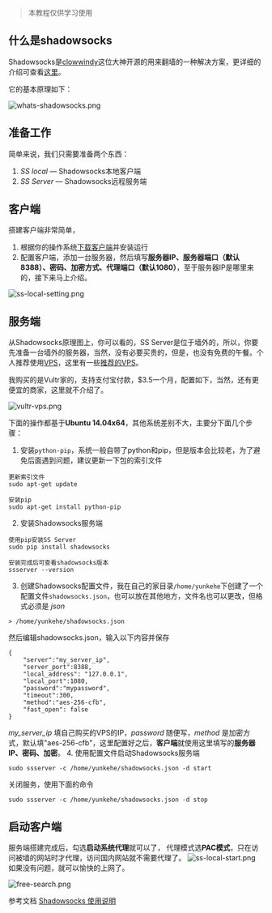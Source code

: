 > 本教程仅供学习使用

## 什么是shadowsocks
Shadowsocks是[clowwindy](https://github.com/clowwindy/shadowsocks)这位大神开源的用来翻墙的一种解决方案，更详细的介绍可查看[这里](https://vc2tea.com/whats-shadowsocks/)。

它的基本原理如下：

![whats-shadowsocks.png](https://upload-images.jianshu.io/upload_images/1717745-9e88e185c26d4c74.png?imageMogr2/auto-orient/strip%7CimageView2/2/w/1240)

## 准备工作
简单来说，我们只需要准备两个东西：

1. *SS local* — Shadowsocks本地客户端
2. *SS Server* — Shadowsocks远程服务端
## 客户端
搭建客户端非常简单，
1. 根据你的操作系统[下载客户端](https://github.com/zhoudaxiaa/ss-client)并安装运行
2. 配置客户端，添加一台服务器，然后填写**服务器IP、服务器端口（默认8388）、密码、加密方式、代理端口（默认1080）**，至于服务器IP是哪里来的，接下来马上介绍。

![ss-local-setting.png](https://upload-images.jianshu.io/upload_images/1717745-c84335685211ad1d.png?imageMogr2/auto-orient/strip%7CimageView2/2/w/1240)
## 服务端
从Shadowsocks原理图上，你可以看的，SS Server是位于墙外的，所以，你要先准备一台墙外的服务器，当然，没有必要买贵的，但是，也没有免费的午餐。个人推荐使用[VPS](https://baike.baidu.com/item/VPS/11053576?fr=aladdin)，这里有一些[推荐的VPS](http://www.laozuo.org/myvps)。

我购买的是Vultr家的，支持支付宝付款，$3.5一个月，配置如下，当然，还有更便宜的商家，这里就不介绍了。

![vultr-vps.png](https://upload-images.jianshu.io/upload_images/1717745-6f2c4b6d40d2bf75.png?imageMogr2/auto-orient/strip%7CimageView2/2/w/1240)

下面的操作都基于**Ubuntu 14.04x64**，其他系统差别不大，主要分下面几个步骤：
1. 安装`python-pip`，系统一般自带了python和pip，但是版本会比较老，为了避免后面遇到问题，建议更新一下包的索引文件
~~~
更新索引文件
sudo apt-get update

安装pip
sudo apt-get install python-pip
~~~
2. 安装Shadowsocks服务端
```
使用pip安装SS Server
sudo pip install shadowsocks

安装完成后可查看shadowsocks版本
ssserver --version
```
3. 创建Shadowsocks配置文件，我在自己的家目录`/home/yunkehe`下创建了一个配置文件`shadowsocks.json`，也可以放在其他地方，文件名也可以更改，但格式必须是 *json*
```
> /home/yunkehe/shadowsocks.json
```
然后编辑shadowsocks.json，输入以下内容并保存
```
{
    "server":"my_server_ip",
    "server_port":8388,
    "local_address": "127.0.0.1",
    "local_port":1080,
    "password":"mypassword",
    "timeout":300,
    "method":"aes-256-cfb",
    "fast_open": false
}
```
*my_server_ip* 填自己购买的VPS的IP，*password* 随便写，*method* 是加密方式，默认填"aes-256-cfb"，这里配置好之后，**客户端**就使用这里填写的**服务器IP、密码、加密**。
4. 使用配置文件启动Shadowsocks服务端
```
sudo ssserver -c /home/yunkehe/shadowsocks.json -d start
```
关闭服务，使用下面的命令
```
sudo ssserver -c /home/yunkehe/shadowsocks.json -d stop
```
## 启动客户端
服务端搭建完成后，勾选**启动系统代理**就可以了， 代理模式选**PAC模式**，只在访问被墙的网站时才代理，访问国内网站就不需要代理了。
![ss-local-start.png](https://upload-images.jianshu.io/upload_images/1717745-494d1c72c78ab2e3.png?imageMogr2/auto-orient/strip%7CimageView2/2/w/1240)
如果没有问题，就可以愉快的上网了。

![free-search.png](https://upload-images.jianshu.io/upload_images/1717745-cebe696ce6ac0186.png?imageMogr2/auto-orient/strip%7CimageView2/2/w/1240)

参考文档
[Shadowsocks 使用说明](https://github.com/shadowsocks/shadowsocks/wiki/Shadowsocks-%E4%BD%BF%E7%94%A8%E8%AF%B4%E6%98%8E)

